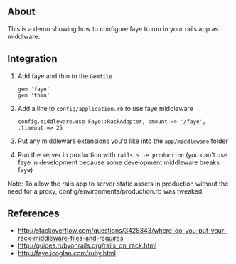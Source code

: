 ## About

This is a demo showing how to configure faye to run in your rails app as middlware.  


## Integration

1.  Add faye and thin to the `Gemfile`

        gem 'faye'
        gem 'thin'

2.  Add a line to `config/application.rb` to use faye middleware

        config.middleware.use Faye::RackAdapter, :mount => '/faye', :timeout => 25

3.  Put any middleware extensions you'd like into the `app/middleware` folder

4.  Run the server in production with `rails s -e production` (you can't use faye in development because some development middleware breaks faye)

Note:  To allow the rails app to server static assets in production without the need for a proxy, config/environments/production.rb was tweaked.

## References

* http://stackoverflow.com/questions/3428343/where-do-you-put-your-rack-middleware-files-and-requires
* http://guides.rubyonrails.org/rails_on_rack.html
* http://faye.jcoglan.com/ruby.html
